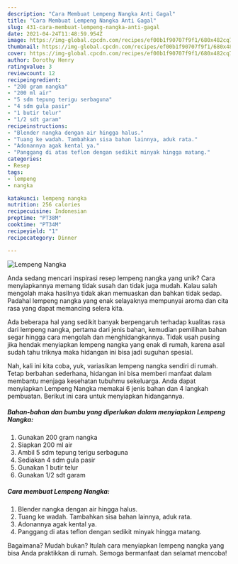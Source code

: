 ```yaml
---
description: "Cara Membuat Lempeng Nangka Anti Gagal"
title: "Cara Membuat Lempeng Nangka Anti Gagal"
slug: 431-cara-membuat-lempeng-nangka-anti-gagal
date: 2021-04-24T11:48:59.954Z
image: https://img-global.cpcdn.com/recipes/ef00b1f90707f9f1/680x482cq70/lempeng-nangka-foto-resep-utama.jpg
thumbnail: https://img-global.cpcdn.com/recipes/ef00b1f90707f9f1/680x482cq70/lempeng-nangka-foto-resep-utama.jpg
cover: https://img-global.cpcdn.com/recipes/ef00b1f90707f9f1/680x482cq70/lempeng-nangka-foto-resep-utama.jpg
author: Dorothy Henry
ratingvalue: 3
reviewcount: 12
recipeingredient:
- "200 gram nangka"
- "200 ml air"
- "5 sdm tepung terigu serbaguna"
- "4 sdm gula pasir"
- "1 butir telur"
- "1/2 sdt garam"
recipeinstructions:
- "Blender nangka dengan air hingga halus."
- "Tuang ke wadah. Tambahkan sisa bahan lainnya, aduk rata."
- "Adonannya agak kental ya."
- "Panggang di atas teflon dengan sedikit minyak hingga matang."
categories:
- Resep
tags:
- lempeng
- nangka

katakunci: lempeng nangka 
nutrition: 256 calories
recipecuisine: Indonesian
preptime: "PT38M"
cooktime: "PT34M"
recipeyield: "1"
recipecategory: Dinner

---
```



![Lempeng Nangka](https://img-global.cpcdn.com/recipes/ef00b1f90707f9f1/680x482cq70/lempeng-nangka-foto-resep-utama.jpg)

Anda sedang mencari inspirasi resep lempeng nangka yang unik? Cara menyiapkannya memang tidak susah dan tidak juga mudah. Kalau salah mengolah maka hasilnya tidak akan memuaskan dan bahkan tidak sedap. Padahal lempeng nangka yang enak selayaknya mempunyai aroma dan cita rasa yang dapat memancing selera kita.



Ada beberapa hal yang sedikit banyak berpengaruh terhadap kualitas rasa dari lempeng nangka, pertama dari jenis bahan, kemudian pemilihan bahan segar hingga cara mengolah dan menghidangkannya. Tidak usah pusing jika hendak menyiapkan lempeng nangka yang enak di rumah, karena asal sudah tahu triknya maka hidangan ini bisa jadi suguhan spesial.


Nah, kali ini kita coba, yuk, variasikan lempeng nangka sendiri di rumah. Tetap berbahan sederhana, hidangan ini bisa memberi manfaat dalam membantu menjaga kesehatan tubuhmu sekeluarga. Anda dapat menyiapkan Lempeng Nangka memakai 6 jenis bahan dan 4 langkah pembuatan. Berikut ini cara untuk menyiapkan hidangannya.

<!--inarticleads1-->

##### Bahan-bahan dan bumbu yang diperlukan dalam menyiapkan Lempeng Nangka:

1. Gunakan 200 gram nangka
1. Siapkan 200 ml air
1. Ambil 5 sdm tepung terigu serbaguna
1. Sediakan 4 sdm gula pasir
1. Gunakan 1 butir telur
1. Gunakan 1/2 sdt garam




<!--inarticleads2-->

##### Cara membuat Lempeng Nangka:

1. Blender nangka dengan air hingga halus.
1. Tuang ke wadah. Tambahkan sisa bahan lainnya, aduk rata.
1. Adonannya agak kental ya.
1. Panggang di atas teflon dengan sedikit minyak hingga matang.




Bagaimana? Mudah bukan? Itulah cara menyiapkan lempeng nangka yang bisa Anda praktikkan di rumah. Semoga bermanfaat dan selamat mencoba!
